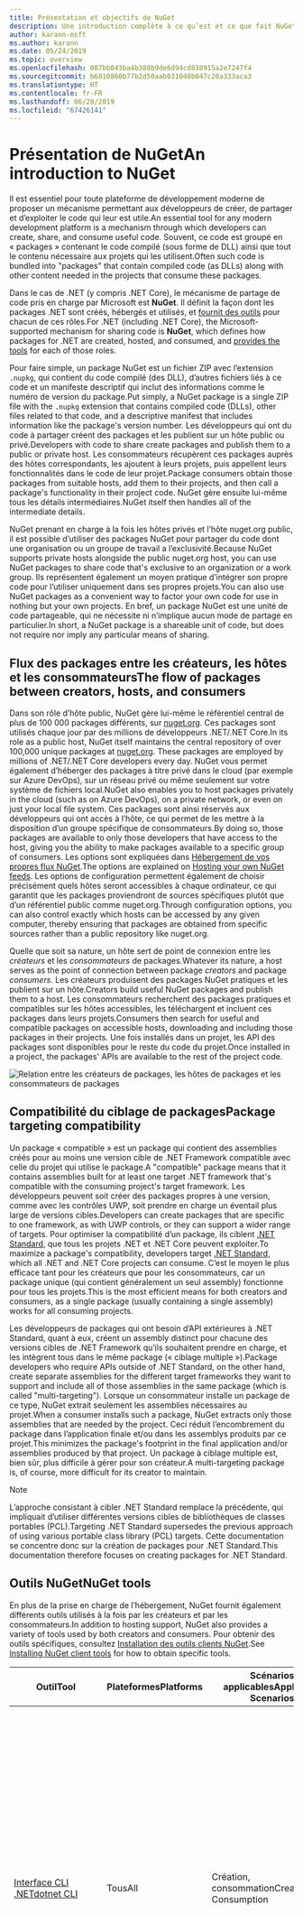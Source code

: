 ```yaml
---
title: Présentation et objectifs de NuGet
description: Une introduction complète à ce qu’est et ce que fait NuGet
author: karann-msft
ms.author: karann
ms.date: 05/24/2019
ms.topic: overview
ms.openlocfilehash: 087bb043ba4b388b9de6d94cd838915a2e7247f4
ms.sourcegitcommit: b6810860b77b2d50aab031040b047c20a333aca3
ms.translationtype: HT
ms.contentlocale: fr-FR
ms.lasthandoff: 06/28/2019
ms.locfileid: "67426141"
---
```

# <a name="an-introduction-to-nuget"></a><span data-ttu-id="f850c-103">Présentation de NuGet</span><span class="sxs-lookup"><span data-stu-id="f850c-103">An introduction to NuGet</span></span>

<span data-ttu-id="f850c-104">Il est essentiel pour toute plateforme de développement moderne de proposer un mécanisme permettant aux développeurs de créer, de partager et d’exploiter le code qui leur est utile.</span><span class="sxs-lookup"><span data-stu-id="f850c-104">An essential tool for any modern development platform is a mechanism through which developers can create, share, and consume useful code.</span></span> <span data-ttu-id="f850c-105">Souvent, ce code est groupé en « packages » contenant le code compilé (sous forme de DLL) ainsi que tout le contenu nécessaire aux projets qui les utilisent.</span><span class="sxs-lookup"><span data-stu-id="f850c-105">Often such code is bundled into "packages" that contain compiled code (as DLLs) along with other content needed in the projects that consume these packages.</span></span>

<span data-ttu-id="f850c-106">Dans le cas de .NET (y compris .NET Core), le mécanisme de partage de code pris en charge par Microsoft est **NuGet**. Il définit la façon dont les packages .NET sont créés, hébergés et utilisés, et [fournit des outils](install-nuget-client-tools.md) pour chacun de ces rôles.</span><span class="sxs-lookup"><span data-stu-id="f850c-106">For .NET (including .NET Core), the Microsoft-supported mechanism for sharing code is **NuGet**, which defines how packages for .NET are created, hosted, and consumed, and [provides the tools](install-nuget-client-tools.md) for each of those roles.</span></span>

<span data-ttu-id="f850c-107">Pour faire simple, un package NuGet est un fichier ZIP avec l’extension `.nupkg`, qui contient du code compilé (des DLL), d’autres fichiers liés à ce code et un manifeste descriptif qui inclut des informations comme le numéro de version du package.</span><span class="sxs-lookup"><span data-stu-id="f850c-107">Put simply, a NuGet package is a single ZIP file with the `.nupkg` extension that contains compiled code (DLLs), other files related to that code, and a descriptive manifest that includes information like the package's version number.</span></span> <span data-ttu-id="f850c-108">Les développeurs qui ont du code à partager créent des packages et les publient sur un hôte public ou privé.</span><span class="sxs-lookup"><span data-stu-id="f850c-108">Developers with code to share create packages and publish them to a public or private host.</span></span> <span data-ttu-id="f850c-109">Les consommateurs récupèrent ces packages auprès des hôtes correspondants, les ajoutent à leurs projets, puis appellent leurs fonctionnalités dans le code de leur projet.</span><span class="sxs-lookup"><span data-stu-id="f850c-109">Package consumers obtain those packages from suitable hosts, add them to their projects, and then call a package's functionality in their project code.</span></span> <span data-ttu-id="f850c-110">NuGet gère ensuite lui-même tous les détails intermédiaires.</span><span class="sxs-lookup"><span data-stu-id="f850c-110">NuGet itself then handles all of the intermediate details.</span></span>

<span data-ttu-id="f850c-111">NuGet prenant en charge à la fois les hôtes privés et l’hôte nuget.org public, il est possible d’utiliser des packages NuGet pour partager du code dont une organisation ou un groupe de travail a l’exclusivité.</span><span class="sxs-lookup"><span data-stu-id="f850c-111">Because NuGet supports private hosts alongside the public nuget.org host, you can use NuGet packages to share code that's exclusive to an organization or a work group.</span></span> <span data-ttu-id="f850c-112">Ils représentent également un moyen pratique d’intégrer son propre code pour l’utiliser uniquement dans ses propres projets.</span><span class="sxs-lookup"><span data-stu-id="f850c-112">You can also use NuGet packages as a convenient way to factor your own code for use in nothing but your own projects.</span></span> <span data-ttu-id="f850c-113">En bref, un package NuGet est une unité de code partageable, qui ne nécessite ni n’implique aucun mode de partage en particulier.</span><span class="sxs-lookup"><span data-stu-id="f850c-113">In short, a NuGet package is a shareable unit of code, but does not require nor imply any particular means of sharing.</span></span>

## <a name="the-flow-of-packages-between-creators-hosts-and-consumers"></a><span data-ttu-id="f850c-114">Flux des packages entre les créateurs, les hôtes et les consommateurs</span><span class="sxs-lookup"><span data-stu-id="f850c-114">The flow of packages between creators, hosts, and consumers</span></span>

<span data-ttu-id="f850c-115">Dans son rôle d’hôte public, NuGet gère lui-même le référentiel central de plus de 100 000 packages différents, sur [nuget.org](https://www.nuget.org). Ces packages sont utilisés chaque jour par des millions de développeurs .NET/.NET Core.</span><span class="sxs-lookup"><span data-stu-id="f850c-115">In its role as a public host, NuGet itself maintains the central repository of over 100,000 unique packages at [nuget.org](https://www.nuget.org). These packages are employed by millions of .NET/.NET Core developers every day.</span></span> <span data-ttu-id="f850c-116">NuGet vous permet également d’héberger des packages à titre privé dans le cloud (par exemple sur Azure DevOps), sur un réseau privé ou même seulement sur votre système de fichiers local.</span><span class="sxs-lookup"><span data-stu-id="f850c-116">NuGet also enables you to host packages privately in the cloud (such as on Azure DevOps), on a private network, or even on just your local file system.</span></span> <span data-ttu-id="f850c-117">Ces packages sont ainsi réservés aux développeurs qui ont accès à l’hôte, ce qui permet de les mettre à la disposition d’un groupe spécifique de consommateurs.</span><span class="sxs-lookup"><span data-stu-id="f850c-117">By doing so, those packages are available to only those developers that have access to the host, giving you the ability to make packages available to a specific group of consumers.</span></span> <span data-ttu-id="f850c-118">Les options sont expliquées dans [Hébergement de vos propres flux NuGet](hosting-packages/overview.md).</span><span class="sxs-lookup"><span data-stu-id="f850c-118">The options are explained on [Hosting your own NuGet feeds](hosting-packages/overview.md).</span></span> <span data-ttu-id="f850c-119">Les options de configuration permettent également de choisir précisément quels hôtes seront accessibles à chaque ordinateur, ce qui garantit que les packages proviendront de sources spécifiques plutôt que d’un référentiel public comme nuget.org.</span><span class="sxs-lookup"><span data-stu-id="f850c-119">Through configuration options, you can also control exactly which hosts can be accessed by any given computer, thereby ensuring that packages are obtained from specific sources rather than a public repository like nuget.org.</span></span>

<span data-ttu-id="f850c-120">Quelle que soit sa nature, un hôte sert de point de connexion entre les *créateurs* et les *consommateurs* de packages.</span><span class="sxs-lookup"><span data-stu-id="f850c-120">Whatever its nature, a host serves as the point of connection between package *creators* and package *consumers*.</span></span> <span data-ttu-id="f850c-121">Les créateurs produisent des packages NuGet pratiques et les publient sur un hôte.</span><span class="sxs-lookup"><span data-stu-id="f850c-121">Creators build useful NuGet packages and publish them to a host.</span></span> <span data-ttu-id="f850c-122">Les consommateurs recherchent des packages pratiques et compatibles sur les hôtes accessibles, les téléchargent et incluent ces packages dans leurs projets.</span><span class="sxs-lookup"><span data-stu-id="f850c-122">Consumers then search for useful and compatible packages on accessible hosts, downloading and including those packages in their projects.</span></span> <span data-ttu-id="f850c-123">Une fois installés dans un projet, les API des packages sont disponibles pour le reste du code du projet.</span><span class="sxs-lookup"><span data-stu-id="f850c-123">Once installed in a project, the packages' APIs are available to the rest of the project code.</span></span>

![Relation entre les créateurs de packages, les hôtes de packages et les consommateurs de packages](media/nuget-roles.png)

## <a name="package-targeting-compatibility"></a><span data-ttu-id="f850c-125">Compatibilité du ciblage de packages</span><span class="sxs-lookup"><span data-stu-id="f850c-125">Package targeting compatibility</span></span>

<span data-ttu-id="f850c-126">Un package « compatible » est un package qui contient des assemblies créés pour au moins une version cible de .NET Framework compatible avec celle du projet qui utilise le package.</span><span class="sxs-lookup"><span data-stu-id="f850c-126">A "compatible" package means that it contains assemblies built for at least one target .NET framework that's compatible with the consuming project's target framework.</span></span> <span data-ttu-id="f850c-127">Les développeurs peuvent soit créer des packages propres à une version, comme avec les contrôles UWP, soit prendre en charge un éventail plus large de versions cibles.</span><span class="sxs-lookup"><span data-stu-id="f850c-127">Developers can create packages that are specific to one framework, as with UWP controls, or they can support a wider range of targets.</span></span> <span data-ttu-id="f850c-128">Pour optimiser la compatibilité d’un package, ils ciblent [.NET Standard](/dotnet/standard/net-standard), que tous les projets .NET et .NET Core peuvent exploiter.</span><span class="sxs-lookup"><span data-stu-id="f850c-128">To maximize a package's compatibility, developers target [.NET Standard](/dotnet/standard/net-standard), which all .NET and .NET Core projects can consume.</span></span> <span data-ttu-id="f850c-129">C’est le moyen le plus efficace tant pour les créateurs que pour les consommateurs, car un package unique (qui contient généralement un seul assembly) fonctionne pour tous les projets.</span><span class="sxs-lookup"><span data-stu-id="f850c-129">This is the most efficient means for both creators and consumers, as a single package (usually containing a single assembly) works for all consuming projects.</span></span>

<span data-ttu-id="f850c-130">Les développeurs de packages qui ont besoin d’API extérieures à .NET Standard, quant à eux, créent un assembly distinct pour chacune des versions cibles de .NET Framework qu’ils souhaitent prendre en charge, et les intègrent tous dans le même package (« ciblage multiple »).</span><span class="sxs-lookup"><span data-stu-id="f850c-130">Package developers who require APIs outside of .NET Standard, on the other hand, create separate assemblies for the different target frameworks they want to support and include all of those assemblies in the same package (which is called "multi-targeting").</span></span> <span data-ttu-id="f850c-131">Lorsque un consommateur installe un package de ce type, NuGet extrait seulement les assemblies nécessaires au projet.</span><span class="sxs-lookup"><span data-stu-id="f850c-131">When a consumer installs such a package, NuGet extracts only those assemblies that are needed by the project.</span></span> <span data-ttu-id="f850c-132">Ceci réduit l’encombrement du package dans l’application finale et/ou dans les assemblys produits par ce projet.</span><span class="sxs-lookup"><span data-stu-id="f850c-132">This minimizes the package's footprint in the final application and/or assemblies produced by that project.</span></span> <span data-ttu-id="f850c-133">Un package à ciblage multiple est, bien sûr, plus difficile à gérer pour son créateur.</span><span class="sxs-lookup"><span data-stu-id="f850c-133">A multi-targeting package is, of course, more difficult for its creator to maintain.</span></span>

> [!Note]
> <span data-ttu-id="f850c-134">L’approche consistant à cibler .NET Standard remplace la précédente, qui impliquait d’utiliser différentes versions cibles de bibliothèques de classes portables (PCL).</span><span class="sxs-lookup"><span data-stu-id="f850c-134">Targeting .NET Standard supersedes the previous approach of using various portable class library (PCL) targets.</span></span> <span data-ttu-id="f850c-135">Cette documentation se concentre donc sur la création de packages pour .NET Standard.</span><span class="sxs-lookup"><span data-stu-id="f850c-135">This documentation therefore focuses on creating packages for .NET Standard.</span></span>

## <a name="nuget-tools"></a><span data-ttu-id="f850c-136">Outils NuGet</span><span class="sxs-lookup"><span data-stu-id="f850c-136">NuGet tools</span></span>

<span data-ttu-id="f850c-137">En plus de la prise en charge de l’hébergement, NuGet fournit également différents outils utilisés à la fois par les créateurs et par les consommateurs.</span><span class="sxs-lookup"><span data-stu-id="f850c-137">In addition to hosting support, NuGet also provides a variety of tools used by both creators and consumers.</span></span> <span data-ttu-id="f850c-138">Pour obtenir des outils spécifiques, consultez [Installation des outils clients NuGet](install-nuget-client-tools.md).</span><span class="sxs-lookup"><span data-stu-id="f850c-138">See [Installing NuGet client tools](install-nuget-client-tools.md) for how to obtain specific tools.</span></span>

| <span data-ttu-id="f850c-139">Outil</span><span class="sxs-lookup"><span data-stu-id="f850c-139">Tool</span></span> | <span data-ttu-id="f850c-140">Plateformes</span><span class="sxs-lookup"><span data-stu-id="f850c-140">Platforms</span></span> | <span data-ttu-id="f850c-141">Scénarios applicables</span><span class="sxs-lookup"><span data-stu-id="f850c-141">Applicable Scenarios</span></span> | <span data-ttu-id="f850c-142">Description</span><span class="sxs-lookup"><span data-stu-id="f850c-142">Description</span></span> |
| --- | --- | --- | --- |
| [<span data-ttu-id="f850c-143">Interface CLI .NET</span><span class="sxs-lookup"><span data-stu-id="f850c-143">dotnet CLI</span></span>](consume-packages/install-use-packages-dotnet-cli.md) | <span data-ttu-id="f850c-144">Tous</span><span class="sxs-lookup"><span data-stu-id="f850c-144">All</span></span> | <span data-ttu-id="f850c-145">Création, consommation</span><span class="sxs-lookup"><span data-stu-id="f850c-145">Creation, Consumption</span></span> | <span data-ttu-id="f850c-146">Outil CLI pour les bibliothèques .NET Core et .NET Standard et pour les projets de style SDK qui ciblent le .NET Framework (consultez [Attribut SDK](/dotnet/core/tools/csproj#additions)).</span><span class="sxs-lookup"><span data-stu-id="f850c-146">CLI tool for .NET Core and .NET Standard libraries, and for SDK-style projects that target .NET Framework (see [SDK attribute](/dotnet/core/tools/csproj#additions)).</span></span> <span data-ttu-id="f850c-147">Propose certaines des fonctionnalités de l’interface CLI NuGet directement dans la chaîne d’outils .NET Core.</span><span class="sxs-lookup"><span data-stu-id="f850c-147">Provides certain NuGet CLI capabilities directly within the .NET Core tool chain.</span></span> <span data-ttu-id="f850c-148">Tout comme l’interface CLI NuGet, l’interface CLI dotnet n’interagit pas avec les projets Visual Studio.</span><span class="sxs-lookup"><span data-stu-id="f850c-148">As with the NuGet CLI, the dotnet CLI does not interact with Visual Studio projects.</span></span> |
| [<span data-ttu-id="f850c-149">Interface CLI de nuget.exe</span><span class="sxs-lookup"><span data-stu-id="f850c-149">nuget.exe CLI</span></span>](consume-packages/install-use-packages-nuget-cli.md) | <span data-ttu-id="f850c-150">Tous</span><span class="sxs-lookup"><span data-stu-id="f850c-150">All</span></span> | <span data-ttu-id="f850c-151">Création, consommation</span><span class="sxs-lookup"><span data-stu-id="f850c-151">Creation, Consumption</span></span> | <span data-ttu-id="f850c-152">Outil CLI pour les bibliothèques .NET Framework et les projets qui ne sont pas de style SDK ciblant les bibliothèques .NET Standard.</span><span class="sxs-lookup"><span data-stu-id="f850c-152">CLI tool for .NET Framework libraries and non-SDK-style projects that target .NET Standard libraries.</span></span> <span data-ttu-id="f850c-153">Fournit toutes les fonctionnalités de NuGet, avec certaines commandes s’appliquant spécifiquement aux créateurs de package, certaines seulement aux consommateurs et d’autres aux deux.</span><span class="sxs-lookup"><span data-stu-id="f850c-153">Provides all NuGet capabilities, with some commands applying specifically to package creators, some applying only to consumers, and others applying to both.</span></span> <span data-ttu-id="f850c-154">Par exemple, les créateurs de packages utilisent la commande `nuget pack` pour créer un package à partir de différents assemblies et des fichiers associés, les consommateurs utilisent `nuget install` pour inclure des packages dans un dossier de projet, et tous utilisent `nuget config` pour définir les variables de configuration NuGet.</span><span class="sxs-lookup"><span data-stu-id="f850c-154">For example, package creators use the `nuget pack` command to create a package from various assemblies and related files, package consumers use `nuget install` to include packages in a project folder, and everyone uses `nuget config` to set NuGet configuration variables.</span></span> <span data-ttu-id="f850c-155">L’interface CLI NuGet, indépendante de la plateforme, n’interagit pas avec les projets Visual Studio.</span><span class="sxs-lookup"><span data-stu-id="f850c-155">As a platform-agnostic tool, the NuGet CLI does not interact with Visual Studio projects.</span></span> |
| [<span data-ttu-id="f850c-156">Console du Gestionnaire de package</span><span class="sxs-lookup"><span data-stu-id="f850c-156">Package Manager Console</span></span>](tools/package-manager-console.md) | <span data-ttu-id="f850c-157">Visual Studio sur Windows</span><span class="sxs-lookup"><span data-stu-id="f850c-157">Visual Studio on Windows</span></span> | <span data-ttu-id="f850c-158">Consommation</span><span class="sxs-lookup"><span data-stu-id="f850c-158">Consumption</span></span> | <span data-ttu-id="f850c-159">Propose des [commandes PowerShell](tools/Powershell-Reference.md) permettant d’installer et de gérer des packages dans les projets Visual Studio.</span><span class="sxs-lookup"><span data-stu-id="f850c-159">Provides [PowerShell commands](tools/Powershell-Reference.md) for installing and managing packages in Visual Studio projects.</span></span> |
| [<span data-ttu-id="f850c-160">Interface utilisateur du Gestionnaire de package</span><span class="sxs-lookup"><span data-stu-id="f850c-160">Package Manager UI</span></span>](tools/package-manager-ui.md) | <span data-ttu-id="f850c-161">Visual Studio sur Windows</span><span class="sxs-lookup"><span data-stu-id="f850c-161">Visual Studio on Windows</span></span> | <span data-ttu-id="f850c-162">Consommation</span><span class="sxs-lookup"><span data-stu-id="f850c-162">Consumption</span></span> | <span data-ttu-id="f850c-163">Propose une interface utilisateur facile d’utilisation permettant d’installer et de gérer des packages dans les projets Visual Studio.</span><span class="sxs-lookup"><span data-stu-id="f850c-163">Provides an easy-to-use UI for installing and managing packages in Visual Studio projects.</span></span> |
| [<span data-ttu-id="f850c-164">Interface utilisateur de gestion de NuGet</span><span class="sxs-lookup"><span data-stu-id="f850c-164">Manage NuGet UI</span></span>](/visualstudio/mac/nuget-walkthrough) | <span data-ttu-id="f850c-165">Visual Studio pour Mac</span><span class="sxs-lookup"><span data-stu-id="f850c-165">Visual Studio for Mac</span></span> | <span data-ttu-id="f850c-166">Consommation</span><span class="sxs-lookup"><span data-stu-id="f850c-166">Consumption</span></span> | <span data-ttu-id="f850c-167">Propose une interface utilisateur facile d’utilisation permettant d’installer et de gérer des packages dans les projets Mac.</span><span class="sxs-lookup"><span data-stu-id="f850c-167">Provide an easy-to-use UI for installing and managing packages in Visual Studio for Mac projects.</span></span> |
| [<span data-ttu-id="f850c-168">MSBuild</span><span class="sxs-lookup"><span data-stu-id="f850c-168">MSBuild</span></span>](reference/msbuild-targets.md) | <span data-ttu-id="f850c-169">Windows</span><span class="sxs-lookup"><span data-stu-id="f850c-169">Windows</span></span> | <span data-ttu-id="f850c-170">Création, consommation</span><span class="sxs-lookup"><span data-stu-id="f850c-170">Creation, Consumption</span></span> | <span data-ttu-id="f850c-171">Offre la possibilité de créer et de restaurer directement des packages utilisés dans un projet avec la chaîne d’outils MSBuild.</span><span class="sxs-lookup"><span data-stu-id="f850c-171">Provides the ability to create packages and restore packages used in a project directly through the MSBuild tool chain.</span></span> |

<span data-ttu-id="f850c-172">Comme on peut le constater, les outils NuGet à utiliser dépendent fortement de l’activité (création, utilisation ou publication de packages), ainsi que de la plateforme utilisée.</span><span class="sxs-lookup"><span data-stu-id="f850c-172">As you can see, the NuGet tools you work with depend greatly on whether you're creating, consuming, or publishing packages, and the platform on which you're working.</span></span> <span data-ttu-id="f850c-173">Les créateurs de packages en sont en général également des consommateurs, car ils s’appuient sur des fonctionnalités qui existent dans d’autres packages NuGet.</span><span class="sxs-lookup"><span data-stu-id="f850c-173">Package creators are typically also consumers, as they build on top of functionality that exists in other NuGet packages.</span></span> <span data-ttu-id="f850c-174">Bien sûr, ces packages peuvent à leur tour dépendre d’autres packages.</span><span class="sxs-lookup"><span data-stu-id="f850c-174">And those packages, of course, may in turn depend on still others.</span></span>

<span data-ttu-id="f850c-175">Pour plus d’informations, commencez par les articles [Workflow de création de packages](create-packages/Overview-and-Workflow.md) et [Workflow d’utilisation de packages](consume-packages/Overview-and-Workflow.md).</span><span class="sxs-lookup"><span data-stu-id="f850c-175">For more information, start with the [Package creation workflow](create-packages/Overview-and-Workflow.md) and [Package consumption workflow](consume-packages/Overview-and-Workflow.md) articles.</span></span>

## <a name="managing-dependencies"></a><span data-ttu-id="f850c-176">Gestion des dépendances</span><span class="sxs-lookup"><span data-stu-id="f850c-176">Managing dependencies</span></span>

<span data-ttu-id="f850c-177">La facilité à s’appuyer sur le travail des autres est l’un des aspects les plus puissants d’un système de gestion des packages.</span><span class="sxs-lookup"><span data-stu-id="f850c-177">The ability to easily build on the work of others is one of most powerful features of a package management system.</span></span> <span data-ttu-id="f850c-178">En conséquence, la plus grande partie du travail effectué par NuGet consiste à gérer cette arborescence ou ce « graphique » de dépendance pour chaque projet.</span><span class="sxs-lookup"><span data-stu-id="f850c-178">Accordingly, much of what NuGet does is managing that dependency tree or "graph" on behalf of a project.</span></span> <span data-ttu-id="f850c-179">Autrement dit, vous devez vous préoccuper seulement des packages que vous utilisez directement dans un projet.</span><span class="sxs-lookup"><span data-stu-id="f850c-179">Simply said, you need only concern yourself with those packages that you're directly using in a project.</span></span> <span data-ttu-id="f850c-180">Si l’un d’entre eux utilise lui-même d’autres packages (et ainsi de suite), NuGet se charge de toutes ces dépendances des niveaux inférieurs.</span><span class="sxs-lookup"><span data-stu-id="f850c-180">If any of those packages themselves consume other packages (which can, in turn, consume still others), NuGet takes care of all those down-level dependencies.</span></span>

<span data-ttu-id="f850c-181">L’illustration suivante montre un projet qui dépend de cinq packages, qui à leur tour dépendent de plusieurs autres.</span><span class="sxs-lookup"><span data-stu-id="f850c-181">The following image shows a project that depends on five packages, which in turn depend on a number of others.</span></span>

![Exemple de graphe des dépendances NuGet pour un projet .NET](media/dependency-graph.png)

<span data-ttu-id="f850c-183">Notez que certains packages apparaissent plusieurs fois dans le graphe des dépendances.</span><span class="sxs-lookup"><span data-stu-id="f850c-183">Notice that some packages appear multiple times in the dependency graph.</span></span> <span data-ttu-id="f850c-184">Par exemple, il existe trois consommateurs différents du package B, et chaque consommateur peut également spécifier une version différente pour ce package (non représenté).</span><span class="sxs-lookup"><span data-stu-id="f850c-184">For example, there are three different consumers of package B, and each consumer might also specify a different version for that package (not shown).</span></span> <span data-ttu-id="f850c-185">C’est un cas courant, en particulier pour les packages les plus utilisés.</span><span class="sxs-lookup"><span data-stu-id="f850c-185">This is a common occurrence, especially for widely-used packages.</span></span> <span data-ttu-id="f850c-186">Heureusement, NuGet se charge de tout le travail en identifiant exactement la version du package B qui convient à tous les consommateurs.</span><span class="sxs-lookup"><span data-stu-id="f850c-186">NuGet fortunately does all the hard work to determine exactly which version of package B satisfies all consumers.</span></span> <span data-ttu-id="f850c-187">NuGet fait ensuite de même pour tous les autres packages, quelle que soit la profondeur du graphique de dépendance.</span><span class="sxs-lookup"><span data-stu-id="f850c-187">NuGet then does the same for all other packages, no matter how deep the dependency graph.</span></span>

<span data-ttu-id="f850c-188">Pour plus d’informations sur la façon dont NuGet réalise ce service, consultez [Résolution des dépendances](consume-packages/dependency-resolution.md).</span><span class="sxs-lookup"><span data-stu-id="f850c-188">For more details on how NuGet performs this service, see [Dependency resolution](consume-packages/dependency-resolution.md).</span></span>

## <a name="tracking-references-and-restoring-packages"></a><span data-ttu-id="f850c-189">Suivi des références et restauration de packages</span><span class="sxs-lookup"><span data-stu-id="f850c-189">Tracking references and restoring packages</span></span>

<span data-ttu-id="f850c-190">Compte tenu de la simplicité de déplacement de projets entre différents ordinateurs de développeurs, référentiels de contrôle de code source, serveurs de builds, etc., il est très peu pratique de conserver les assemblys binaires de packages NuGet directement liés à un projet.</span><span class="sxs-lookup"><span data-stu-id="f850c-190">Because projects can easily move between developer computers, source control repositories, build servers, and so forth, it's highly impractical to keep the binary assemblies of NuGet packages directly bound to a project.</span></span> <span data-ttu-id="f850c-191">Cela aurait pour effet d’encombrer inutilement chacune des copies du projet (et ainsi de gaspiller de l’espace dans les référentiels de contrôle de code source).</span><span class="sxs-lookup"><span data-stu-id="f850c-191">Doing so would make each copy of the project unnecessarily bloated (and thereby waste space in source control repositories).</span></span> <span data-ttu-id="f850c-192">Il serait également très difficile de mettre à jour les fichiers binaires des packages, car la nouvelle version devrait s’appliquer à toutes les copies du projet.</span><span class="sxs-lookup"><span data-stu-id="f850c-192">It would also make it very difficult to update package binaries to newer versions as updates would have to be applied across all copies of the project.</span></span>

<span data-ttu-id="f850c-193">NuGet gère plutôt une simple liste de références des packages dont dépend le projet, qui englobe les dépendances de niveau supérieur et de niveau inférieur.</span><span class="sxs-lookup"><span data-stu-id="f850c-193">NuGet instead maintains a simple reference list of the packages upon which a project depends, including both top-level and down-level dependencies.</span></span> <span data-ttu-id="f850c-194">Autrement dit, lorsque un package est installé dans un projet à partir d’un hôte, NuGet enregistre l’identificateur et le numéro de version du package dans cette liste de références.</span><span class="sxs-lookup"><span data-stu-id="f850c-194">That is, whenever you install a package from some host into a project, NuGet records the package identifier and version number in the reference list.</span></span> <span data-ttu-id="f850c-195">(La désinstallation d’un package supprime bien sûr celui-ci de la liste.) NuGet offre un moyen de restaurer tous les packages référencés à la demande, comme le décrit la section [Restauration de packages](consume-packages/package-restore.md).</span><span class="sxs-lookup"><span data-stu-id="f850c-195">(Uninstalling a package, of course, removes it from the list.) NuGet then provides a means to restore all referenced packages upon request, as described on [Package restore](consume-packages/package-restore.md).</span></span>

![Une liste des références NuGet est créée à l’installation du package et elle peut être utilisée pour restaurer des packages ailleurs.](media/nuget-restore.png)

<span data-ttu-id="f850c-197">Avec seulement la liste des références, NuGet peut à tout moment réinstaller &mdash; autrement dit, *restaurer* &mdash; tous ces packages à partir d’hôtes publics et privés.</span><span class="sxs-lookup"><span data-stu-id="f850c-197">With only the reference list, NuGet can then reinstall&mdash;that is, *restore*&mdash;all of those packages from public and/or private hosts at any later time.</span></span> <span data-ttu-id="f850c-198">Pour valider un projet dans le contrôle de code source ou le partager par un autre moyen, il suffit d’inclure la liste des références et d’exclure les fichiers binaires des packages (consultez la section [Packages et contrôle de code source](consume-packages/packages-and-source-control.md).)</span><span class="sxs-lookup"><span data-stu-id="f850c-198">When committing a project to source control, or sharing it in some other way, you include only the reference list and exclude any package binaries (see [Packages and source control](consume-packages/packages-and-source-control.md).)</span></span>

<span data-ttu-id="f850c-199">L’ordinateur qui reçoit un projet, par exemple un serveur de builds obtenant une copie du projet dans le cadre d’un système de déploiement automatisé, demande simplement à NuGet de restaurer les dépendances quand elles sont nécessaires.</span><span class="sxs-lookup"><span data-stu-id="f850c-199">The computer that receives a project, such as a build server obtaining a copy of the project as part of an automated deployment system, simply asks NuGet to restore dependencies whenever they're needed.</span></span> <span data-ttu-id="f850c-200">Les systèmes de build, comme Azure DevOps, fournissent des étapes de « restauration NuGet » à cette fin.</span><span class="sxs-lookup"><span data-stu-id="f850c-200">Build systems like Azure DevOps provide "NuGet restore" steps for this exact purpose.</span></span> <span data-ttu-id="f850c-201">De même, lorsque les développeurs récupèrent une copie d’un projet (par exemple, en clonant un référentiel), ils peuvent appeler une commande du type `nuget restore` (interface CLI NuGet), `dotnet restore` (interface CLI dotnet) ou `Install-Package` (console du Gestionnaire de package) pour avoir tous les packages nécessaires.</span><span class="sxs-lookup"><span data-stu-id="f850c-201">Similarly, when developers obtain a copy of a project (as when cloning a repository), they can invoke command like `nuget restore` (NuGet CLI), `dotnet restore` (dotnet CLI), or `Install-Package` (Package Manager Console) to obtain all the necessary packages.</span></span> <span data-ttu-id="f850c-202">Visual Studio, pour sa part, restaure automatiquement les packages lors de la création d’un projet (tant que la restauration automatique est activée, comme l’explique la page [Restauration de package](consume-packages/package-restore.md)).</span><span class="sxs-lookup"><span data-stu-id="f850c-202">Visual Studio, for its part, automatically restores packages when building a project (provided that automatic restore is enabled, as described on [Package restore](consume-packages/package-restore.md)).</span></span>

<span data-ttu-id="f850c-203">Le rôle principal de NuGet pour les développeurs est clairement de gérer cette liste de références pour le compte de votre projet, et de fournir les moyens de restaurer efficacement (et de mettre à jour) les packages référencés.</span><span class="sxs-lookup"><span data-stu-id="f850c-203">Clearly, then, NuGet's primary role where developers are concerned is maintaining that reference list on behalf of your project and providing the means to efficiently restore (and update) those referenced packages.</span></span> <span data-ttu-id="f850c-204">Cette liste est gérée dans un des deux *formats de gestion des packages*, nommés :</span><span class="sxs-lookup"><span data-stu-id="f850c-204">This list is maintained in one of two *package management formats*, as they're called:</span></span>

- <span data-ttu-id="f850c-205">[PackageReference](consume-packages/package-references-in-project-files.md) (ou « Références des packages dans les fichiers projet ») : *(NuGet 4.0+)* Gère la liste des dépendances de niveau supérieur d’un projet directement dans le fichier projet ; aucun fichier distinct n’est nécessaire.</span><span class="sxs-lookup"><span data-stu-id="f850c-205">[PackageReference](consume-packages/package-references-in-project-files.md) (or "package references in project files") | *(NuGet 4.0+)* Maintains a list of a project's top-level dependencies directly within the project file, so no separate file is needed.</span></span> <span data-ttu-id="f850c-206">Un fichier associé, `obj/project.assets.json`, est généré dynamiquement pour gérer le graphique de dépendance global des packages utilisés par un projet, ainsi que toutes les dépendances de bas niveau.</span><span class="sxs-lookup"><span data-stu-id="f850c-206">An associated file, `obj/project.assets.json`, is dynamically generated to manage the overall dependency graph of the packages that a project uses along with all down-level dependencies.</span></span> <span data-ttu-id="f850c-207">PackageReference est toujours utilisé par les projets .NET Core.</span><span class="sxs-lookup"><span data-stu-id="f850c-207">PackageReference is always used by .NET Core projects.</span></span>

- <span data-ttu-id="f850c-208">[`packages.config`](reference/packages-config.md) : *(NuGet 1.0+)* Fichier XML qui gère une liste plate de toutes les dépendances du projet, notamment les dépendances des autres packages installés.</span><span class="sxs-lookup"><span data-stu-id="f850c-208">[`packages.config`](reference/packages-config.md): *(NuGet 1.0+)* An XML file that maintains a flat list of all dependencies in the project, including the dependencies of other installed packages.</span></span> <span data-ttu-id="f850c-209">Les packages installés ou restaurés sont stockés dans un dossier `packages`.</span><span class="sxs-lookup"><span data-stu-id="f850c-209">Installed or restored packages are stored in a `packages` folder.</span></span>

<span data-ttu-id="f850c-210">Le format de gestion des packages utilisé dépend du type de projet, ainsi que de la version disponible de NuGet (ou de Visual Studio).</span><span class="sxs-lookup"><span data-stu-id="f850c-210">Which package management format is employed in any given project depends on the project type, and the available version of NuGet (and/or Visual Studio).</span></span> <span data-ttu-id="f850c-211">Pour savoir quel format est utilisé, recherchez `packages.config` dans la racine du projet après avoir installé votre premier package.</span><span class="sxs-lookup"><span data-stu-id="f850c-211">To check what format is being used, simply look for `packages.config` in the project root after installing your first package.</span></span> <span data-ttu-id="f850c-212">Si vous ne possédez pas ce fichier, recherchez l’élément \<PackageReference\> directement dans le fichier projet.</span><span class="sxs-lookup"><span data-stu-id="f850c-212">If you don't have that file, look in the project file directly for a \<PackageReference\> element.</span></span>

<span data-ttu-id="f850c-213">Si vous avez le choix, nous vous recommandons d’utiliser PackageReference.</span><span class="sxs-lookup"><span data-stu-id="f850c-213">When you have a choice, we recommend using PackageReference.</span></span> <span data-ttu-id="f850c-214">`packages.config` est conservé pour des raisons d’héritage et ne fait plus l’objet d’un développement actif.</span><span class="sxs-lookup"><span data-stu-id="f850c-214">`packages.config` is maintained for legacy purposes and is no longer under active development.</span></span>

> [!Tip]
> <span data-ttu-id="f850c-215">Diverses commandes CLI `nuget.exe`, comme `nuget install`, n’ajoutent pas automatiquement le package à la liste de référence.</span><span class="sxs-lookup"><span data-stu-id="f850c-215">Various `nuget.exe` CLI commands, like `nuget install`, do not automatically add the package to the reference list.</span></span> <span data-ttu-id="f850c-216">La liste est mise à jour lors de l’installation d’un package avec le Gestionnaire de package de Visual Studio (interface utilisateur ou console) et l’interface CLI `dotnet.exe`.</span><span class="sxs-lookup"><span data-stu-id="f850c-216">The list is updated when installing a package with the Visual Studio Package Manager (UI or Console), and with `dotnet.exe` CLI.</span></span>

## <a name="what-else-does-nuget-do"></a><span data-ttu-id="f850c-217">Autres fonctionnalités de NuGet</span><span class="sxs-lookup"><span data-stu-id="f850c-217">What else does NuGet do?</span></span>

<span data-ttu-id="f850c-218">Nous avons vu jusqu’ici les caractéristiques suivantes de NuGet :</span><span class="sxs-lookup"><span data-stu-id="f850c-218">So far you've learned the following characteristics of NuGet:</span></span>

- <span data-ttu-id="f850c-219">NuGet propose le référentiel central nuget.org, qui prend en charge l’hébergement privé.</span><span class="sxs-lookup"><span data-stu-id="f850c-219">NuGet provides the central nuget.org repository with support for private hosting.</span></span>
- <span data-ttu-id="f850c-220">NuGet fournit les outils dont les développeurs ont besoin pour créer, publier et consommer des packages.</span><span class="sxs-lookup"><span data-stu-id="f850c-220">NuGet provides the tools developers need for creating, publishing, and consuming packages.</span></span>
- <span data-ttu-id="f850c-221">Plus important encore, NuGet gère la liste des références des packages utilisés dans le projet, et a la capacité de restaurer et de mettre à jour ces packages à partir de cette liste.</span><span class="sxs-lookup"><span data-stu-id="f850c-221">Most importantly, NuGet maintains a reference list of packages used in a project and the ability to restore and update those packages from that list.</span></span>

<span data-ttu-id="f850c-222">Pour que ces processus fonctionnent efficacement, NuGet effectue certaines optimisations en arrière-plan.</span><span class="sxs-lookup"><span data-stu-id="f850c-222">To make these processes work efficiently, NuGet does some behind-the-scenes optimizations.</span></span> <span data-ttu-id="f850c-223">En particulier, NuGet gère un cache de package et un dossier de packages globaux pour accélérer l’installation et la réinstallation.</span><span class="sxs-lookup"><span data-stu-id="f850c-223">Most notably, NuGet manages a package cache and a global packages folder to shortcut installation and reinstallation.</span></span> <span data-ttu-id="f850c-224">Le cache évite d’avoir à télécharger un package déjà installé sur l’ordinateur.</span><span class="sxs-lookup"><span data-stu-id="f850c-224">The cache avoids downloading a package that's already been installed on the machine.</span></span> <span data-ttu-id="f850c-225">Grâce au dossier de packages globaux, plusieurs projets peuvent partager le même package installé, ce qui réduit l’encombrement global de NuGet sur l’ordinateur.</span><span class="sxs-lookup"><span data-stu-id="f850c-225">The global packages folder allows multiple projects to share the same installed package, thereby reducing NuGet's overall footprint on the computer.</span></span> <span data-ttu-id="f850c-226">Le cache et le dossier de packages globaux sont également très pratiques pour restaurer fréquemment un grand nombre de packages, comme sur un serveur de builds.</span><span class="sxs-lookup"><span data-stu-id="f850c-226">The cache and global packages folder are also very helpful when you're frequently restoring a larger number of packages, as on a build server.</span></span> <span data-ttu-id="f850c-227">Pour plus d’informations sur ces mécanismes, consultez [Gérer les dossiers de packages globaux et de cache](consume-packages/managing-the-global-packages-and-cache-folders.md).</span><span class="sxs-lookup"><span data-stu-id="f850c-227">For more details on these mechanisms, see [Managing the global packages and cache folders](consume-packages/managing-the-global-packages-and-cache-folders.md).</span></span>

<span data-ttu-id="f850c-228">Pour un projet donné, NuGet gère le graphique de dépendance global, ce qui implique de résoudre à nouveau des références multiples à différentes versions du même package.</span><span class="sxs-lookup"><span data-stu-id="f850c-228">Within an individual project, NuGet manages the overall dependency graph, which again includes resolving multiple references to different versions of the same package.</span></span> <span data-ttu-id="f850c-229">Il est fréquent qu’un projet ait une dépendance d’un ou plusieurs packages qui ont eux-mêmes les mêmes dépendances.</span><span class="sxs-lookup"><span data-stu-id="f850c-229">It's quite common that a project takes a dependency on one or more packages that themselves have the same dependencies.</span></span> <span data-ttu-id="f850c-230">Par exemple, certains des packages utilitaires les plus pratiques de nuget.org sont utilisés par beaucoup d’autres packages.</span><span class="sxs-lookup"><span data-stu-id="f850c-230">Some of the most useful utility packages on nuget.org are employed by many other packages.</span></span> <span data-ttu-id="f850c-231">Pris dans sa totalité, le graphique de dépendance peut facilement comporter dix références distinctes à des versions différentes du même package.</span><span class="sxs-lookup"><span data-stu-id="f850c-231">In the entire dependency graph, then, you could easily have ten different references to different versions of the same package.</span></span> <span data-ttu-id="f850c-232">Pour éviter d’importer plusieurs versions de ce package dans l’application elle-même, NuGet repère la version utilisable par tout le monde.</span><span class="sxs-lookup"><span data-stu-id="f850c-232">To avoid bringing multiple versions of that package into the application itself, NuGet sorts out which single version can be used by all consumers.</span></span> <span data-ttu-id="f850c-233">(Pour plus d’informations, consultez la page [Résolution des dépendances](consume-packages/dependency-resolution.md).)</span><span class="sxs-lookup"><span data-stu-id="f850c-233">(For more information, see [Dependency Resolution](consume-packages/dependency-resolution.md).)</span></span>

<span data-ttu-id="f850c-234">De plus, NuGet gère toutes les spécifications liées à la façon dont les packages sont structurés (notamment la [localisation](create-packages/creating-localized-packages.md) et les [symboles de débogage](create-packages/symbol-packages.md)) et dont ils sont référencés (notamment les [plages de versions](reference/package-versioning.md#version-ranges-and-wildcards) et les [préversions](create-packages/prerelease-packages.md).) NuGet propose également différentes API permettant d’interagir par programme avec ses services, et offre un support aux développeurs qui écrivent des modèles de projet et des extensions Visual Studio.</span><span class="sxs-lookup"><span data-stu-id="f850c-234">Beyond that, NuGet maintains all the specifications related to how packages are structured (including [localization](create-packages/creating-localized-packages.md) and [debug symbols](create-packages/symbol-packages.md)) and how they are referenced (including [version ranges](reference/package-versioning.md#version-ranges-and-wildcards) and [pre-release versions](create-packages/prerelease-packages.md).) NuGet also provides various APIs to work with its services programmatically, and provides support for developers who write Visual Studio extensions and project templates.</span></span>

<span data-ttu-id="f850c-235">Prenez un moment pour parcourir la table des matières de cette documentation : toutes ces fonctionnalités y sont représentées, ainsi que des notes de publication remontant aux débuts de NuGet.</span><span class="sxs-lookup"><span data-stu-id="f850c-235">Take a moment to browse the table of contents for this documentation, and you see all of these capabilities represented there, along with release notes dating back to NuGet's beginnings.</span></span>

## <a name="comments-contributions-and-issues"></a><span data-ttu-id="f850c-236">Commentaires, contributions et problèmes</span><span class="sxs-lookup"><span data-stu-id="f850c-236">Comments, contributions, and issues</span></span>

<span data-ttu-id="f850c-237">Enfin, les commentaires et les contributions à cette documentation sont les bienvenus &mdash; sélectionnez simplement les commandes **Commentaires** et **Modifier** en haut d’une page, ou consultez le [référentiel de documents ](https://github.com/NuGet/docs.microsoft.com-nuget/) et la [liste des documents consacrés aux problèmes](https://github.com/NuGet/docs.microsoft.com-nuget/issues) sur GitHub.</span><span class="sxs-lookup"><span data-stu-id="f850c-237">Finally, we very much welcome comments and contributions to this documentation&mdash;just select the **Feedback** and **Edit** commands on the top of any page, or visit the [docs repository](https://github.com/NuGet/docs.microsoft.com-nuget/) and [docs issue list](https://github.com/NuGet/docs.microsoft.com-nuget/issues) on GitHub.</span></span>

<span data-ttu-id="f850c-238">Nous apprécions également les contributions à NuGet à proprement parler sur ses [différents référentiels GitHub](https://github.com/NuGet/Home) ; vous trouverez les problèmes de NuGet sur [https://github.com/NuGet/home/issues](https://github.com/NuGet/home/issues).</span><span class="sxs-lookup"><span data-stu-id="f850c-238">We also welcome contributions to NuGet itself through its [various GitHub repositories](https://github.com/NuGet/Home); NuGet issues can be found on [https://github.com/NuGet/home/issues](https://github.com/NuGet/home/issues).</span></span>

<span data-ttu-id="f850c-239">Profitez de votre expérience NuGet !</span><span class="sxs-lookup"><span data-stu-id="f850c-239">Enjoy your NuGet experience!</span></span>
